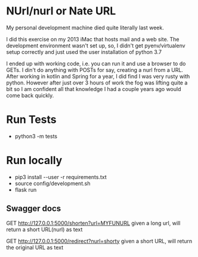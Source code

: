 # NUrl/nurl or Nate URL

My personal development machine died quite literally last week.

I did this exercise on my 2013 iMac that hosts mail and a web site.
The development environment wasn't set up, so, I didn't get pyenv/virtualenv
setup correctly and just used the user installation of python 3.7

I ended up with working code, i.e. you can run it and use a browser to do GETs. 
I din't do anything with POSTs for say, creating a nurl from a URL.
After working in kotlin and Spring for a year, I did find I was very rusty
with python. However after just over 3 hours of work the fog was lifting quite a bit
so I am confident all that knowledge I had a couple years ago would come back quickly.

# Run Tests

* python3 -m tests

# Run locally

* pip3 install --user -r requirements.txt
* source config/development.sh
* flask run

## Swagger docs

GET http://127.0.0.1:5000/shorten?url=MYFUNURL
given a long url, will return a short URL(nurl) as text

GET http://127.0.0.1:5000/redirect?nurl=shorty
given a short URL, will return the original URL as text 

